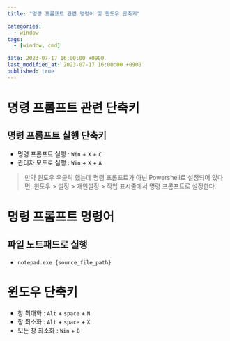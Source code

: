 ```yaml
---
title: "명령 프롬프트 관련 명령어 및 윈도우 단축키"

categories:
  - window
tags:
  - [window, cmd]

date: 2023-07-17 16:00:00 +0900
last_modified_at: 2023-07-17 16:00:00 +0900
published: true
---
```

# 명령 프롬프트 관련 단축키
## 명령 프롬프트 실행 단축키
* 명령 프롬프트 실행 : `Win` + `X` + `C`
* 관리자 모드로 실행 : `Win` + `X` + `A`

> 만약 윈도우 우클릭 했는데 명령 프롬프트가 아닌 Powershell로 설정되어 있다면,
>  윈도우 > 설정 > 개인설정 > 작업 표시줄에서 명령 프롬프트로 설정한다.

# 명령 프롬프트 명령어
## 파일 노트패드로 실행
* `notepad.exe {source_file_path}`

# 윈도우 단축키
* 창 최대화 : `Alt` + `space` + `N`
* 창 최소화 : `Alt` + `space` + `X`
* 모든 창 최소화 : `Win` + `D`